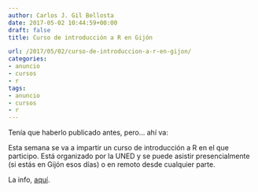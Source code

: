 ```yaml
---
author: Carlos J. Gil Bellosta
date: 2017-05-02 10:44:59+00:00
draft: false
title: Curso de introducción a R en Gijón

url: /2017/05/02/curso-de-introduccion-a-r-en-gijon/
categories:
- anuncio
- cursos
- r
tags:
- anuncio
- cursos
- r
---
```


Tenía que haberlo publicado antes, pero... ahí va:

Esta semana se va a impartir un curso de introducción a R en el que participo. Está organizado por la UNED y se puede asistir presencialmente (si estás en Gijón esos días) o en remoto desde cualquier parte.

La info, [aquí](http://www2.uned.es/ca-gijon/web/noticias/16-17/170427-0-r.html?c=0&w=1).
